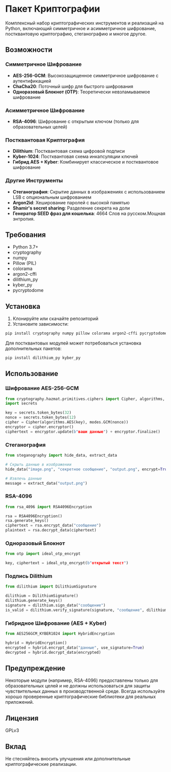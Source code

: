 # Пакет Криптографии

Комплексный набор криптографических инструментов и реализаций на Python, включающий симметричное и асимметричное шифрование, постквантовую криптографию, стеганографию и многое другое.

## Возможности

### Симметричное Шифрование
- **AES-256-GCM**: Высокозащищенное симметричное шифрование с аутентификацией
- **ChaCha20**: Поточный шифр для быстрого шифрования
- **Одноразовый Блокнот (OTP)**: Теоретически невзламываемое шифрование

### Асимметричное Шифрование
- **RSA-4096**: Шифрование с открытым ключом (только для образовательных целей)

### Постквантовая Криптография
- **Dilithium**: Постквантовая схема цифровой подписи
- **Kyber-1024**: Постквантовая схема инкапсуляции ключей
- **Гибрид AES + Kyber**: Комбинирует классическое и постквантовое шифрование

### Другие Инструменты
- **Стеганография**: Скрытие данных в изображениях с использованием LSB с опциональным шифрованием
- **Argon2id**: Хеширование паролей с высокой памятью
- **Shamir's secret sharing**: Разделение секрета на доли
- **Генератор SEED фраз для кошелька**: 4664 Слов на русском.Мощная энтропия.
## Требования

- Python 3.7+
- cryptography
- numpy
- Pillow (PIL)
- colorama
- argon2-cffi
- dilithium_py
- kyber_py
- pycryptodome

## Установка

1. Клонируйте или скачайте репозиторий
2. Установите зависимости:
```bash
pip install cryptography numpy pillow colorama argon2-cffi pycryptodome
```

Для постквантовых модулей может потребоваться установка дополнительных пакетов:
```bash
pip install dilithium_py kyber_py
```

## Использование

### Шифрование AES-256-GCM
```python
from cryptography.hazmat.primitives.ciphers import Cipher, algorithms, modes
import secrets

key = secrets.token_bytes(32)
nonce = secrets.token_bytes(12)
cipher = Cipher(algorithms.AES(key), modes.GCM(nonce))
encryptor = cipher.encryptor()
ciphertext = encryptor.update(b"ваши данные") + encryptor.finalize()
```

### Стеганография
```python
from steganography import hide_data, extract_data

# Скрыть данные в изображении
hide_data("image.png", "секретное сообщение", "output.png", encrypt=True)

# Извлечь данные
message = extract_data("output.png")
```

### RSA-4096
```python
from rsa_4096 import RSA4096Encryption

rsa = RSA4096Encryption()
rsa.generate_keys()
ciphertext = rsa.encrypt_data("сообщение")
plaintext = rsa.decrypt_data(ciphertext)
```

### Одноразовый Блокнот
```python
from otp import ideal_otp_encrypt

key, ciphertext = ideal_otp_encrypt(b"открытый текст")
```

### Подпись Dilithium
```python
from dilithium import DilithiumSignature

dilithium = DilithiumSignature()
dilithium.generate_keys()
signature = dilithium.sign_data("сообщение")
is_valid = dilithium.verify_signature(signature, "сообщение", dilithium.public_key)
```

### Гибридное Шифрование (AES + Kyber)
```python
from AES256GCM_KYBER1024 import HybridEncryption

hybrid = HybridEncryption()
encrypted = hybrid.encrypt_data("данные", use_signature=True)
decrypted = hybrid.decrypt_data(encrypted)
```

## Предупреждение

Некоторые модули (например, RSA-4096) предоставлены только для образовательных целей и не должны использоваться для защиты чувствительных данных в производственной среде. Всегда используйте хорошо проверенные криптографические библиотеки для реальных приложений.

## Лицензия

GPLv3

## Вклад

Не стесняйтесь вносить улучшения или дополнительные криптографические реализации.

